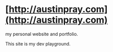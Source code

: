 [http://austinpray.com](http://austinpray.com)
==============

my personal website and portfolio.

This site is my dev playground.